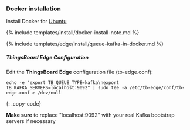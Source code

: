 ### Docker installation

Install Docker for [Ubuntu](https://docs.docker.com/engine/install/ubuntu/)

{% include templates/install/docker-install-note.md %}

{% include templates/edge/install/queue-kafka-in-docker.md %}

##### ThingsBoard Edge Configuration

Edit the **ThingsBoard Edge** configuration file (tb-edge.conf):

```text
echo -e "export TB_QUEUE_TYPE=kafka\nexport TB_KAFKA_SERVERS=localhost:9092" | sudo tee -a /etc/tb-edge/conf/tb-edge.conf > /dev/null
```
{: .copy-code}

**Make sure** to replace "localhost:9092" with your real Kafka bootstrap servers if necessary
